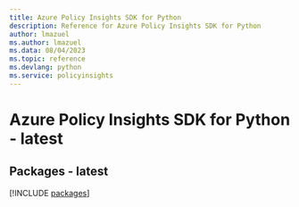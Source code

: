 ```yaml
---
title: Azure Policy Insights SDK for Python
description: Reference for Azure Policy Insights SDK for Python
author: lmazuel
ms.author: lmazuel
ms.data: 08/04/2023
ms.topic: reference
ms.devlang: python
ms.service: policyinsights
---
```

# Azure Policy Insights SDK for Python - latest
## Packages - latest
[!INCLUDE [packages](policy-insights-index.md)]